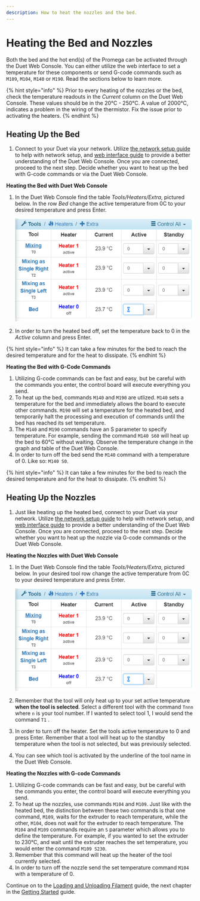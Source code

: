 ```yaml
---
description: How to heat the nozzles and the bed.
---
```


# Heating the Bed and Nozzles

Both the bed and the hot end\(s\) of the Promega can be activated through the Duet Web Console. You can either utilize the web interface to set a temperature for these components or send G-code commands such as `M109`, `M104`, `M140` or `M190`. Read the sections below to learn more.

{% hint style="info" %}
Prior to every heating of the nozzles or the bed, check the temperature readouts in the _Current_ column on the Duet Web Console. These values should be in the 20°C - 250°C. A value of 2000°C, indicates a problem in the wiring of the thermistor. Fix the issue prior to activating the heaters.
{% endhint %}

## Heating Up the Bed

1. Connect to your Duet via your network. Utilize [the network setup guide](https://m3d.gitbook.io/promega-docs/getting-started/network-setup) to help with network setup, and [web interface guide](https://m3d.gitbook.io/promega-docs/getting-started/accessing-web-interface) to provide a better understanding of the Duet Web Console. Once you are connected, proceed to the next step. Decide whether you want to heat up the bed with G-code commands or via the Duet Web Console.

**Heating the Bed with Duet Web Console**

1. In the Duet Web Console find the table _Tools/Heaters/Extra_, pictured below. In the row _Bed_ change the active temperature from 0C to your desired temperature and press Enter.

   ![ZzzciCea9XJ9Ev9A-heatingbed.PNG](../.gitbook/assets/zzzcicea9xj9ev9a-heatingbed%20%281%29.PNG)

2. In order to turn the heated bed off, set the temperature back to 0 in the _Active_ column and press Enter.

{% hint style="info" %}
It can take a few minutes for the bed to reach the desired temperature and for the heat to dissipate.
{% endhint %}

**Heating the Bed with G-Code Commands**

1. Utilizing G-code commands can be fast and easy, but be careful with the commands you enter, the control board will execute everything you send.
2. To heat up the bed, commands `M140` and `M190` are utlized. `M140` sets a temperature for the bed and immediately allows the board to execute other commands. `M190` will set a temperature for the heated bed, and temporarily halt the processing and execution of commands until the bed has reached its set temperature.
3. The `M140` and `M190` commands have an S parameter to specify temperature. For example, sending the command `M140 S60` will heat up the bed to 60°C without waiting. Observe the temperature change in the graph and table of the Duet Web Console.
4. In order to turn off the bed send the `M140` command with a temperature of 0. Like so: `M140 S0`.

{% hint style="info" %}
It can take a few minutes for the bed to reach the desired temperature and for the heat to dissipate.
{% endhint %}

## Heating Up the Nozzles

1. Just like heating up the heated bed, connect to your Duet via your network. Utilize [the network setup guide](https://m3d.gitbook.io/promega-docs/getting-started/network-setup) to help with network setup, and [web interface guide](https://m3d.gitbook.io/promega-docs/getting-started/accessing-web-interface) to provide a better understanding of the Duet Web Console. Once you are connected, proceed to the next step. Decide whether you want to heat up the nozzle via G-code commands or the Duet Web Console.

**Heating the Nozzles with Duet Web Console**

1. In the Duet Web Console find the table _Tools/Heaters/Extra_, pictured below. In your desired tool row change the active temperature from 0C to your desired temperature and press Enter.

   ![ZzzciCea9XJ9Ev9A-heatingbed.PNG](../.gitbook/assets/zzzcicea9xj9ev9a-heatingbed.PNG)

2. Remember that the tool will only heat up to your set active temperature **when the tool is selected**. Select a different tool with the command `Tnnn` where `n` is your tool number. If I wanted to select tool 1, I would send the command `T1` .
3. In order to turn off the heater. Set the tools active temperature to 0 and press Enter. Remember that a tool will heat up to the standby temperature when the tool is not selected, but was previously selected.
4. You can see which tool is activated by the underline of the tool name in the Duet Web Console.

**Heating the Nozzles with G-code Commands**

1. Utilizing G-code commands can be fast and easy, but be careful with the commands you enter, the control board will execute everything you send.
2. To heat up the nozzles, use commands `M104` and `M109`. Just like with the heated bed, the distinction between these two commands is that one command, `M109`, waits for the extruder to reach temperature, while the other, `M104`, does not wait for the extruder to reach temperature. The `M104` and `M109` commands require an `S` parameter which allows you to define the temperature. For example, if you wanted to set the extruder to 230°C, and wait until the extruder reaches the set temperature, you would enter the command `M109 S230`.
3. Remember that this command will heat up the heater of the tool currently selected.
4. In order to turn off the nozzle send the set temperature command `M104` with a temperature of 0.

Continue on to the [Loading and Unloading Filament](https://m3d.gitbook.io/promega-docs/getting-started/loading-and-unloading-filament) guide, the next chapter in the [Getting Started](https://m3d.gitbook.io/promega-docs/getting-started) guide.

